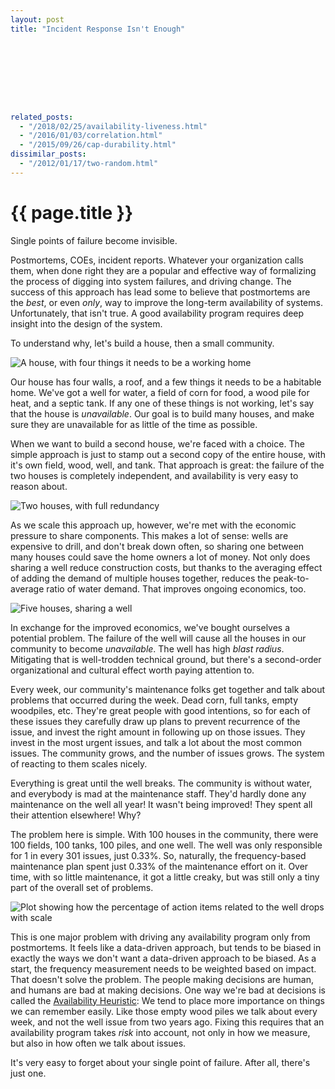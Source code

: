 ```yaml
---
layout: post
title: "Incident Response Isn't Enough"









related_posts:
  - "/2018/02/25/availability-liveness.html"
  - "/2016/01/03/correlation.html"
  - "/2015/09/26/cap-durability.html"
dissimilar_posts:
  - "/2012/01/17/two-random.html"
---
```

{{ page.title }}
================

<p class="meta">Single points of failure become invisible.</p>

Postmortems, COEs, incident reports. Whatever your organization calls them, when done right they are a popular and effective way of formalizing the process of digging into system failures, and driving change. The success of this approach has lead some to believe that postmortems are the *best*, or even *only*, way to improve the long-term availability of systems. Unfortunately, that isn't true. A good availability program requires deep insight into the design of the system.

To understand why, let's build a house, then a small community.

![A house, with four things it needs to be a working home](https://mbrooker-blog-images.s3.amazonaws.com/avail_slide_1.png)

Our house has four walls, a roof, and a few things it needs to be a habitable home. We've got a well for water, a field of corn for food, a wood pile for heat, and a septic tank. If any one of these things is not working, let's say that the house is *unavailable*. Our goal is to build many houses, and make sure they are unavailable for as little of the time as possible.

When we want to build a second house, we're faced with a choice. The simple approach is just to stamp out a second copy of the entire house, with it's own field, wood, well, and tank. That approach is great: the failure of the two houses is completely independent, and availability is very easy to reason about.

![Two houses, with full redundancy](https://mbrooker-blog-images.s3.amazonaws.com/avail_slide_2.png)

As we scale this approach up, however, we're met with the economic pressure to share components. This makes a lot of sense: wells are expensive to drill, and don't break down often, so sharing one between many houses could save the home owners a lot of money. Not only does sharing a well reduce construction costs, but thanks to the averaging effect of adding the demand of multiple houses together, reduces the peak-to-average ratio of water demand. That improves ongoing economics, too.

![Five houses, sharing a well](https://mbrooker-blog-images.s3.amazonaws.com/avail_slide_3.png)

In exchange for the improved economics, we've bought ourselves a potential problem. The failure of the well will cause all the houses in our community to become *unavailable*. The well has high *blast radius*. Mitigating that is well-trodden technical ground, but there's a second-order organizational and cultural effect worth paying attention to.

Every week, our community's maintenance folks get together and talk about problems that occurred during the week. Dead corn, full tanks, empty woodpiles, etc. They're great people with good intentions, so for each of these issues they carefully draw up plans to prevent recurrence of the issue, and invest the right amount in following up on those issues. They invest in the most urgent issues, and talk a lot about the most common issues. The community grows, and the number of issues grows. The system of reacting to them scales nicely.

Everything is great until the well breaks. The community is without water, and everybody is mad at the maintenance staff. They'd hardly done any maintenance on the well all year! It wasn't being improved! They spent all their attention elsewhere! Why?

The problem here is simple. With 100 houses in the community, there were 100 fields, 100 tanks, 100 piles, and one well. The well was only responsible for 1 in every 301 issues, just 0.33%. So, naturally, the frequency-based maintenance plan spent just 0.33% of the maintenance effort on it. Over time, with so little maintenance, it got a little creaky, but was still only a tiny part of the overall set of problems.

![Plot showing how the percentage of action items related to the well drops with scale](https://mbrooker-blog-images.s3.amazonaws.com/avail_slide_4.png)

This is one major problem with driving any availability program only from postmortems. It feels like a data-driven approach, but tends to be biased in exactly the ways we don't want a data-driven approach to be biased. As a start, the frequency measurement needs to be weighted based on impact. That doesn't solve the problem. The people making decisions are human, and humans are bad at making decisions. One way we're bad at decisions is called the [Availability Heuristic](https://en.wikipedia.org/wiki/Availability_heuristic): We tend to place more importance on things we can remember easily. Like those empty wood piles we talk about every week, and not the well issue from two years ago. Fixing this requires that an availability program takes *risk* into account, not only in how we measure, but also in how often we talk about issues.

It's very easy to forget about your single point of failure. After all, there's just one.